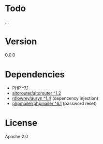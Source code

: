 # Todo

...

# Version

0.0.0

# Dependencies

- PHP ^7.1
- [altorouter/altorouter ^1.2](https://github.com/dannyvankooten/AltoRouter)
- [rdlowrey/auryn ^1.4](https://github.com/rdlowrey/auryn) (depencency injection)
- [phpmailer/phpmailer ^6.1](https://github.com/rdlowrey/auryn) (password reset)

# License

Apache 2.0
